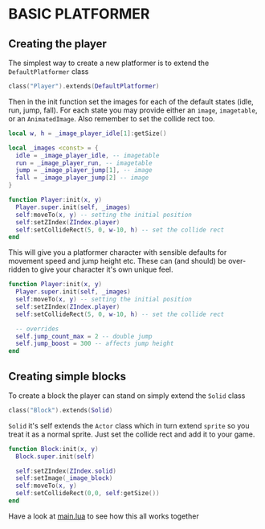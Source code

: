 # BASIC PLATFORMER

## Creating the player

The simplest way to create a new platformer is to extend the `DefaultPlatformer` class

```lua
class("Player").extends(DefaultPlatformer)
```

Then in the init function set the images for each of the default states (idle, run, jump, fall). For each state you may provide either an `image`, `imagetable`, or an `AnimatedImage`.
Also remember to set the collide rect too.

```lua
local w, h = _image_player_idle[1]:getSize()

local _images <const> = {
  idle = _image_player_idle, -- imagetable
  run = _image_player_run, -- imagetable
  jump = _image_player_jump[1], -- image
  fall = _image_player_jump[2] -- image
}

function Player:init(x, y)
  Player.super.init(self, _images)
  self:moveTo(x, y) -- setting the initial position
  self:setZIndex(ZIndex.player)
  self:setCollideRect(5, 0, w-10, h) -- set the collide rect
end
```

This will give you a platformer character with sensible defaults for movement speed and jump height etc.
These can (and should) be over-ridden to give your character it's own unique feel.

```lua
function Player:init(x, y)
  Player.super.init(self, _images)
  self:moveTo(x, y) -- setting the initial position
  self:setZIndex(ZIndex.player)
  self:setCollideRect(5, 0, w-10, h) -- set the collide rect

  -- overrides
  self.jump_count_max = 2 -- double jump
  self.jump_boost = 300 -- affects jump height
end
```

## Creating simple blocks

To create a block the player can stand on simply extend the `Solid` class

```lua
class("Block").extends(Solid)
```

`Solid` it's self extends the `Actor` class which in turn extend `sprite` so you treat it as a normal sprite.
Just set the collide rect and add it to your game.

```lua
function Block:init(x, y)
  Block.super.init(self)

  self:setZIndex(ZIndex.solid)
  self:setImage(_image_block)
  self:moveTo(x, y)
  self:setCollideRect(0,0, self:getSize())
end
```

Have a look at [main.lua](examples/1_basic_platformer/main.lua) to see how this all works together
